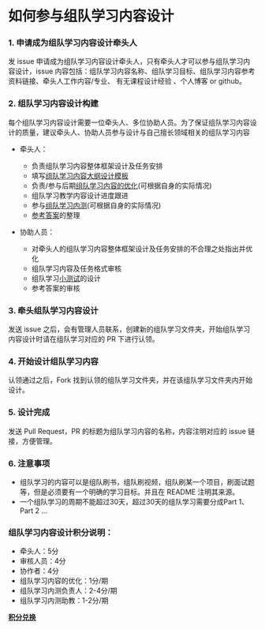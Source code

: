 # 如何参与组队学习内容设计
### 1. 申请成为组队学习内容设计牵头人

发 issue 申请成为组队学习内容设计牵头人，只有牵头人才可以参与组队学习内容设计，issue 内容包括：组队学习内容名称、组队学习目标、组队学习内容参考资料链接、牵头人工作内容/专业、    有无课程设计经验 、个人博客 or github。

### 2. 组队学习内容设计构建

每个组队学习内容设计需要一位牵头人、多位协助人员。为了保证组队学习内容设计的质量，建议牵头人、协助人员参与设计与自己擅长领域相关的组队学习内容
    
* 牵头人：

    * 负责组队学习内容整体框架设计及任务安排
    * 填写[组队学习内容大纲设计模板](../组队学习内容设计模板/组队学习内容大纲设计模板.md)
    * 负责/参与后期[组队学习内容的优化](组队学习内容的优化.md)(可根据自身的实际情况)
    * 组队学习教学内容设计进度跟进
    * 参与[组队学习内测](组队学习内测流程.md)(可根据自身的实际情况)
    * [参考答案](../组队学习内容设计模板/参考答案/)的整理 
    
    
* 协助人员：

    * 对牵头人的组队学习内容整体框架设计及任务安排的不合理之处指出并优化
    * 组队学习内容及任务格式审核
    * 组队学习[小测试](../组队学习内容设计模板/组队学习小测试模版.md)的设计
    * 参考答案的审核
    

### 3. 牵头组队学习内容设计

发送 issue 之后，会有管理人员联系，创建新的组队学习文件夹，开始组队学习内容设计时请在组队学习对应的 PR 下进行认领。


### 4. 开始设计组队学习内容

认领通过之后，Fork 找到认领的组队学习文件夹，并在该组队学习文件夹内开始设计。

### 5. 设计完成
    
发送 Pull Request，PR 的标题为组队学习内容的名称，内容注明对应的 issue 链接，方便管理。

### 6. 注意事项

   * 组队学习的内容可以是组队刷书，组队刷视频，组队刷某一个项目，刷面试题等，但是必须要有一个明确的学习目标。并且在 README 注明其来源。
   * 一个组队学习的周期不能超过30天，超过30天的组队学习需要分成Part 1、Part 2 ... 



### 组队学习内容设计积分说明：
* 牵头人：5分   
* 审核人员：4分
* 协作者：4分
* 组队学习内容的优化：1分/期
* 组队学习内测负责人：2-4分/期
* 组队学习内测助教：1-2分/期

**[积分兑换](../积分兑换.md)**
